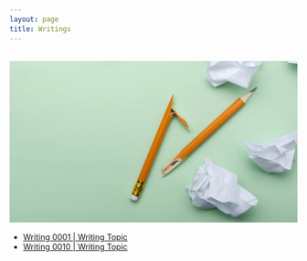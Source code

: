 ```yaml
---
layout: page
title: Writings
---
```


<br>
<img src="/images/writing_cover.webp" alt="image from somewhere in internet">
<br>

<ul>
	<li> <a href="/Writings/topics_1/" target="_blank">Writing 0001 | Writing Topic</a> </li>
	<li> <a href="/Writings/topics_2/" target="_blank">Writing 0010 | Writing Topic</a> </li>
</ul>
